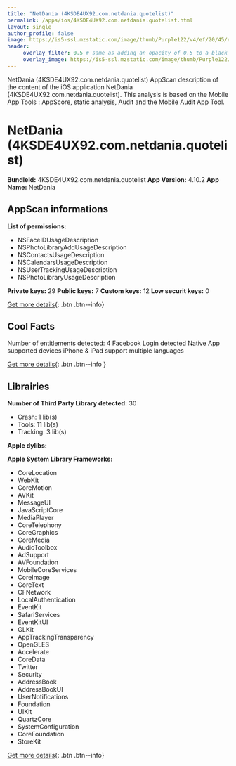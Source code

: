 ```yaml
---
title: "NetDania (4KSDE4UX92.com.netdania.quotelist)"
permalink: /apps/ios/4KSDE4UX92.com.netdania.quotelist.html
layout: single
author_profile: false
image: https://is5-ssl.mzstatic.com/image/thumb/Purple122/v4/ef/20/45/ef2045b0-faf1-06f0-8e61-c88cadc095b0/AppIcon-0-0-1x_U007emarketing-0-0-0-5-0-0-sRGB-0-0-0-GLES2_U002c0-512MB-85-220-0-0.png/512x512bb.jpg
header: 
     overlay_filter: 0.5 # same as adding an opacity of 0.5 to a black background
     overlay_image: https://is5-ssl.mzstatic.com/image/thumb/Purple122/v4/ef/20/45/ef2045b0-faf1-06f0-8e61-c88cadc095b0/AppIcon-0-0-1x_U007emarketing-0-0-0-5-0-0-sRGB-0-0-0-GLES2_U002c0-512MB-85-220-0-0.png/512x512bb.jpg
---
```

NetDania (4KSDE4UX92.com.netdania.quotelist) AppScan description of the content of the iOS application NetDania (4KSDE4UX92.com.netdania.quotelist). This analysis is based on the Mobile App Tools : AppScore, static analysis, Audit and the Mobile Audit App Tool.

# NetDania (4KSDE4UX92.com.netdania.quotelist)

**BundleId:** 4KSDE4UX92.com.netdania.quotelist
**App Version:** 4.10.2
**App Name:** NetDania


## AppScan informations 

**List of permissions:** 
- NSFaceIDUsageDescription
- NSPhotoLibraryAddUsageDescription
- NSContactsUsageDescription
- NSCalendarsUsageDescription
- NSUserTrackingUsageDescription
- NSPhotoLibraryUsageDescription
  
  
**Private keys:** 29
**Public keys:** 7
**Custom keys:** 12
**Low securit keys:** 0
  
[Get more details](/pricing.html){: .btn .btn--info}

## Cool Facts

Number of entitlements detected: 4
Facebook Login detected
Native App
supported devices iPhone & iPad
support multiple languages
  
[Get more details](/pricing.html){: .btn .btn--info }

## Librairies 
**Number of Third Party Library detected:** 30
- Crash: 1 lib(s)
- Tools: 11 lib(s)
- Tracking: 3 lib(s)


**Apple dylibs:**


**Apple System Library Frameworks:**
- CoreLocation
- WebKit
- CoreMotion
- AVKit
- MessageUI
- JavaScriptCore
- MediaPlayer
- CoreTelephony
- CoreGraphics
- CoreMedia
- AudioToolbox
- AdSupport
- AVFoundation
- MobileCoreServices
- CoreImage
- CoreText
- CFNetwork
- LocalAuthentication
- EventKit
- SafariServices
- EventKitUI
- GLKit
- AppTrackingTransparency
- OpenGLES
- Accelerate
- CoreData
- Twitter
- Security
- AddressBook
- AddressBookUI
- UserNotifications
- Foundation
- UIKit
- QuartzCore
- SystemConfiguration
- CoreFoundation
- StoreKit


  
[Get more details](/pricing.html){: .btn .btn--info}

